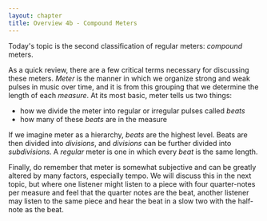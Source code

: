 ```yaml
---
layout: chapter
title: Overview 4b - Compound Meters
---
```


Today's topic is the second classification of regular meters: *compound* meters.

As a quick review, there are a few critical terms necessary for discussing these meters. *Meter* is the manner in which we organize strong and weak pulses in music over time, and it is from this grouping that we determine the length of each *measure*. At its most basic, meter tells us two things:
- how we divide the meter into regular or irregular pulses called *beats*
- how many of these *beats* are in the measure

If we imagine meter as a hierarchy, *beats* are the highest level. Beats are then divided into *divisions*, and *divisions* can be further divided into *subdivisions*. A *regular* meter is one in which every *beat* is the same length.

Finally, do remember that meter is somewhat subjective and can be greatly altered by many factors, especially tempo. We will discuss this in the next topic, but where one listener might listen to a piece with four quarter-notes per measure and feel that the quarter notes are the beat, another listener may listen to the same piece and hear the beat in a slow two with the half-note as the beat.